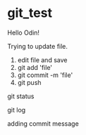 # git_test
Hello Odin!

Trying to update file.

1. edit file and save
2. git add 'file'
3. git commit -m 'file'
4. git push

git status

git log

adding commit message
